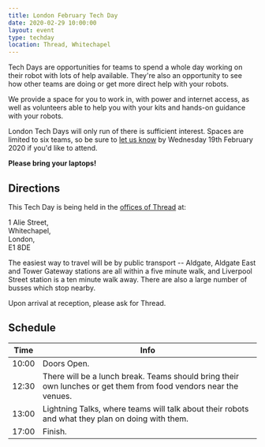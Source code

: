 ```yaml
---
title: London February Tech Day
date: 2020-02-29 10:00:00
layout: event
type: techday
location: Thread, Whitechapel
---
```


Tech Days are opportunities for teams to spend a whole day working on their
robot with lots of help available. They're also an opportunity to see how other
teams are doing or get more direct help with your robots.

We provide a space for you to work in, with power and internet access, as well
as volunteers able to help you with your kits and hands-on guidance with your
robots.

London Tech Days will only run of there is sufficient interest. Spaces are
limited to six teams, so be sure to [let us know][tech-day-signup] by Wednesday
19th February 2020 if you'd like to attend.

**Please bring your laptops!**

## Directions

This Tech Day is being held in the [offices of Thread][venue-map] at:

1 Alie Street,  
Whitechapel,  
London,  
E1 8DE

The easiest way to travel will be by public transport -- Aldgate, Aldgate East
and Tower Gateway stations are all within a five minute walk, and Liverpool
Street station is a ten minute walk away. There are also a large number of
busses which stop nearby.

Upon arrival at reception, please ask for Thread.

## Schedule

| Time  | Info |
|-------|------|
| 10:00 | Doors Open. |
| 12:30 | There will be a lunch break. Teams should bring their own lunches or get them from food vendors near the venues. |
| 13:00 | Lightning Talks, where teams will talk about their robots and what they plan on doing with them. |
| 17:00 | Finish. |

[venue-map]: https://goo.gl/13LbAL
[tech-day-signup]: https://forms.gle/vSrzt4o85542MGcv8
[teams-contact]: mailto:teams@studentrobotics.org

